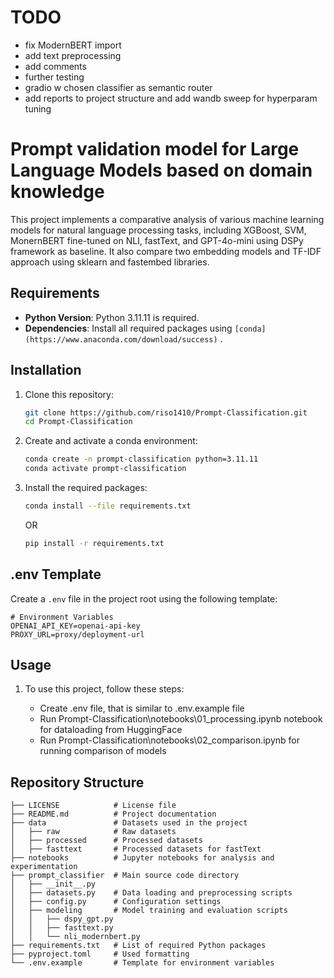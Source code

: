 # TODO
 
 - fix ModernBERT import
 - add text preprocessing 
 - add comments 
 - further testing
 - gradio w chosen classifier as semantic router
 - add reports to project structure and add wandb sweep for hyperparam tuning

# Prompt validation model for Large Language Models based on domain knowledge

This project implements a comparative analysis of various machine learning models for natural language processing tasks, including XGBoost, SVM, MonernBERT fine-tuned on NLI, fastText, and GPT-4o-mini using DSPy framework as baseline.
It also compare two embedding models and TF-IDF approach using sklearn and fastembed libraries.

## Requirements

- **Python Version**: Python 3.11.11 is required.
- **Dependencies**: Install all required packages using `[conda](https://www.anaconda.com/download/success)` .

## Installation

1. Clone this repository:

   ```bash
   git clone https://github.com/riso1410/Prompt-Classification.git
   cd Prompt-Classification
   ```

2. Create and activate a conda environment:

   ```bash
   conda create -n prompt-classification python=3.11.11
   conda activate prompt-classification
   ```

3. Install the required packages:

   ```bash
   conda install --file requirements.txt
   ```
   OR
   ```bash
   pip install -r requirements.txt
   ```

## .env Template

Create a `.env` file in the project root using the following template:

```plaintext
# Environment Variables
OPENAI_API_KEY=openai-api-key
PROXY_URL=proxy/deployment-url
```

## Usage

1. To use this project, follow these steps:

   - Create .env file, that is similar to .env.example file
   - Run Prompt-Classification\notebooks\01_processing.ipynb notebook for dataloading from HuggingFace
   - Run Prompt-Classification\notebooks\02_comparison.ipynb for running comparison of models 

## Repository Structure

```plaintext
├── LICENSE            # License file
├── README.md          # Project documentation
├── data               # Datasets used in the project
│   ├── raw            # Raw datasets
│   ├── processed      # Processed datasets
│   ├── fasttext       # Processed datasets for fastText
├── notebooks          # Jupyter notebooks for analysis and experimentation
├── prompt_classifier  # Main source code directory
│   ├── __init__.py
│   ├── datasets.py    # Data loading and preprocessing scripts
│   ├── config.py      # Configuration settings
│   ├── modeling       # Model training and evaluation scripts
│   │   ├── dspy_gpt.py
│   │   ├── fasttext.py
│   │   └── nli_modernbert.py
├── requirements.txt   # List of required Python packages
├── pyproject.toml     # Used formatting
└── .env.example       # Template for environment variables
```
